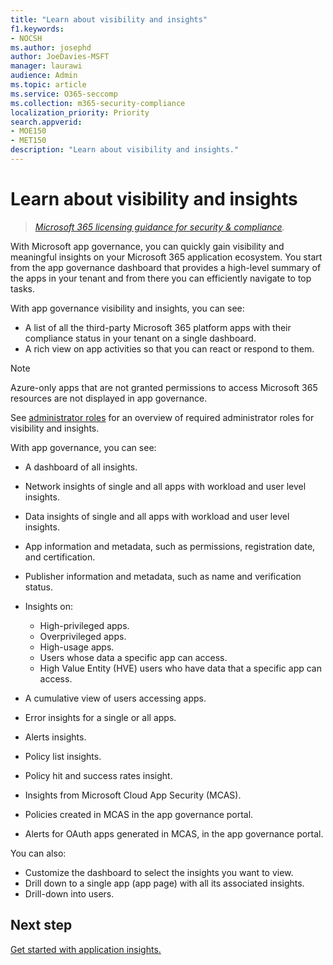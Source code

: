 ```yaml
---
title: "Learn about visibility and insights"
f1.keywords:
- NOCSH
ms.author: josephd
author: JoeDavies-MSFT
manager: laurawi
audience: Admin
ms.topic: article
ms.service: O365-seccomp
ms.collection: m365-security-compliance
localization_priority: Priority
search.appverid: 
- MOE150
- MET150
description: "Learn about visibility and insights."
---
```


# Learn about visibility and insights

>*[Microsoft 365 licensing guidance for security & compliance](https://aka.ms/ComplianceSD).*

With Microsoft app governance, you can quickly gain visibility and meaningful insights on your Microsoft 365 application ecosystem. You start from the app governance dashboard that provides a high-level summary of the apps in your tenant and from there you can efficiently navigate to top tasks.

With app governance visibility and insights, you can see:

- A list of all the third-party Microsoft 365 platform apps with their compliance status in your tenant on a single dashboard.
- A rich view on app activities so that you can react or respond to them.

>[!Note]
>Azure-only apps that are not granted permissions to access Microsoft 365 resources are not displayed in app governance.
>

See [administrator roles](app-governance-get-started.md#Administrator_roles) for an overview of required administrator roles for visibility and insights.

<!--
From messaging doc, page 21:

View M365 App List & Metadata
View M365 App List of Consented Users
View M365 App Permissions
View M365 App Permission Usage
View Over permissioned Apps
Aggregate M365 API Usage Data by Workload (count, download/upload)
Per-App M365 API Usage Data by Workload (count, download/upload)
Per-User M365 API Usage Data by Workload (count, download/upload)
M365 API Usage Data For High-Value/Classified Assets (count, download/upload)
M365 API Error Analysis per App
-->

With app governance, you can see:

- A dashboard of all insights.
- Network insights of single and all apps with workload and user level insights.
- Data insights of single and all apps with workload and user level insights.
- App information and metadata, such as permissions, registration date, and certification.
- Publisher information and metadata, such as name and verification status.
- Insights on:

  - High-privileged apps.
  - Overprivileged apps.
  - High-usage apps.
  - Users whose data a specific app can access.
  - High Value Entity (HVE) users who have data that a specific app can access.

- A cumulative view of users accessing apps.
- Error insights for a single or all apps.
- Alerts insights.
- Policy list insights.
- Policy hit and success rates insight.
- Insights from Microsoft Cloud App Security (MCAS).
- Policies created in MCAS in the app governance portal.
- Alerts for OAuth apps generated in MCAS, in the app governance portal.

You can also:

- Customize the dashboard to select the insights you want to view.
- Drill down to a single app (app page) with all its associated insights.
- Drill-down into users.

<!--
NOTE TO WRITER: Above list was taken from an internal spec. It will need to be scrubbed for the public preview.
-->

## Next step

[Get started with application insights.](mapg-visibility-insights-get-started.md)
